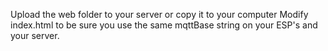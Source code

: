Upload the web folder to your server or copy it to your computer
Modify index.html to be sure you use the same mqttBase string on your ESP's and your server.

